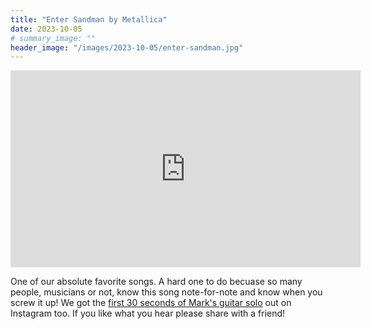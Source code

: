 ```yaml
---
title: "Enter Sandman by Metallica"
date: 2023-10-05
# summary_image: ""
header_image: "/images/2023-10-05/enter-sandman.jpg"
---
```


<iframe
  width="560" height="315"
  src="https://www.youtube.com/embed/vJp_WVDgc20?si=PNYL2ycZ1vY4M0eQ"
  title="YouTube video player"
  frameborder="0"
  allow="accelerometer; autoplay; clipboard-write; encrypted-media; gyroscope; picture-in-picture; web-share"
  allowfullscreen></iframe>

One of our absolute favorite songs.  A hard one to do becuase so many people, musicians or not,
know this song note-for-note and know when you screw it up!
We got the [first 30 seconds of Mark's guitar solo](https://www.instagram.com/reel/CyCb7hmB2no/?utm_source=ig_web_copy_link&igshid=MzRlODBiNWFlZA==) out on Instagram too.
If you like what you hear please share with a friend!

